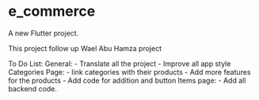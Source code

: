 # e_commerce

A new Flutter project.

This project follow up Wael Abu Hamza project


To Do List:
    General:
        - Translate all the project
        - Improve all app style
    Categories Page:
        - link categories with their products
        - Add more features for the products
        - Add code for addition and button
    Items page:
        - Add all backend code.
    
